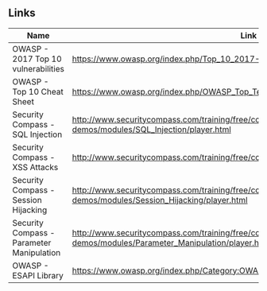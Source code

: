 ## Links

| Name          | Link                                                            |
|---------------|-----------------------------------------------------------------|
| OWASP - 2017 Top 10 vulnerabilities | https://www.owasp.org/index.php/Top_10_2017-Top_10 |
| OWASP - Top 10 Cheat Sheet | https://www.owasp.org/index.php/OWASP_Top_Ten_Cheat_Sheet |
| Security Compass - SQL Injection | http://www.securitycompass.com/training/free/course-demos/modules/SQL_Injection/player.html |
| Security Compass - XSS Attacks | http://www.securitycompass.com/training/free/course-demos/modules/XSS/player.html |
| Security Compass - Session Hijacking | http://www.securitycompass.com/training/free/course-demos/modules/Session_Hijacking/player.html |
| Security Compass - Parameter Manipulation | http://www.securitycompass.com/training/free/course-demos/modules/Parameter_Manipulation/player.html |
| OWASP - ESAPI Library | https://www.owasp.org/index.php/Category:OWASP_Enterprise_Security_API#tab=Downloads |
